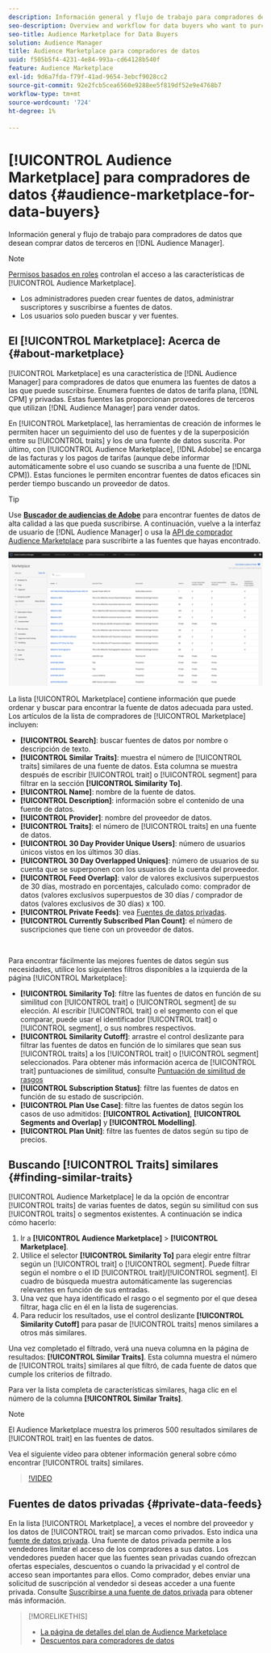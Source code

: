 ```yaml
---
description: Información general y flujo de trabajo para compradores de datos que desean comprar datos de terceros desde Audience Manager
seo-description: Overview and workflow for data buyers who want to purchase third-party data from within Audience Manager
seo-title: Audience Marketplace for Data Buyers
solution: Audience Manager
title: Audience Marketplace para compradores de datos
uuid: f505b5f4-4231-4e84-993a-cd64128b540f
feature: Audience Marketplace
exl-id: 9d6a7fda-f79f-41ad-9654-3ebcf9028cc2
source-git-commit: 92e2fcb5cea6560e9288ee5f819df52e9e4768b7
workflow-type: tm+mt
source-wordcount: '724'
ht-degree: 1%

---
```


# [!UICONTROL Audience Marketplace] para compradores de datos {#audience-marketplace-for-data-buyers}

Información general y flujo de trabajo para compradores de datos que desean comprar datos de terceros en [!DNL Audience Manager].

>[!NOTE]
>[Permisos basados en roles](../../../reporting/reports-dashboard.md) controlan el acceso a las características de [!UICONTROL Audience Marketplace].
>
>* Los administradores pueden crear fuentes de datos, administrar suscriptores y suscribirse a fuentes de datos.
>* Los usuarios solo pueden buscar y ver fuentes.

## El [!UICONTROL Marketplace]: Acerca de {#about-marketplace}

[!UICONTROL Marketplace] es una característica de [!DNL Audience Manager] para compradores de datos que enumera las fuentes de datos a las que puede suscribirse. Enumera fuentes de datos de tarifa plana, [!DNL CPM] y privadas. Estas fuentes las proporcionan proveedores de terceros que utilizan [!DNL Audience Manager] para vender datos.

En [!UICONTROL Marketplace], las herramientas de creación de informes le permiten hacer un seguimiento del uso de fuentes y de la superposición entre su [!UICONTROL traits] y los de una fuente de datos suscrita. Por último, con [!UICONTROL Audience Marketplace], [!DNL Adobe] se encarga de las facturas y los pagos de tarifas (aunque debe informar automáticamente sobre el uso cuando se suscriba a una fuente de [!DNL CPM]). Estas funciones le permiten encontrar fuentes de datos eficaces sin perder tiempo buscando un proveedor de datos.

>[!TIP]
>
>Use **[Buscador de audiencias de Adobe](https://www.adobe-audience-finder.com/)** para encontrar fuentes de datos de alta calidad a las que pueda suscribirse. A continuación, vuelve a la interfaz de usuario de [!DNL Audience Manager] o usa la [API de comprador Audience Marketplace](https://bank.demdex.com/portal/swagger/index.html#/Audience_Marketplace_Buyer_API) para suscribirte a las fuentes que hayas encontrado.

![reseña del mercado de compradores](assets/buyer-marketplace-overview.png)

La lista [!UICONTROL Marketplace] contiene información que puede ordenar y buscar para encontrar la fuente de datos adecuada para usted. Los artículos de la lista de compradores de [!UICONTROL Marketplace] incluyen:

* **[!UICONTROL Search]**: buscar fuentes de datos por nombre o descripción de texto.
* **[!UICONTROL Similar Traits]**: muestra el número de [!UICONTROL traits] similares de una fuente de datos. Esta columna se muestra después de escribir [!UICONTROL trait] o [!UICONTROL segment] para filtrar en la sección **[!UICONTROL Similarity To]**.
* **[!UICONTROL Name]**: nombre de la fuente de datos.
* **[!UICONTROL Description]**: información sobre el contenido de una fuente de datos.
* **[!UICONTROL Provider]**: nombre del proveedor de datos.
* **[!UICONTROL Traits]**: el número de [!UICONTROL traits] en una fuente de datos.
* **[!UICONTROL 30 Day Provider Unique Users]**: número de usuarios únicos vistos en los últimos 30 días.
* **[!UICONTROL 30 Day Overlapped Uniques]**: número de usuarios de su cuenta que se superponen con los usuarios de la cuenta del proveedor.
* **[!UICONTROL Feed Overlap]**: valor de valores exclusivos superpuestos de 30 días, mostrado en porcentajes, calculado como: comprador de datos (valores exclusivos superpuestos de 30 días / comprador de datos (valores exclusivos de 30 días) x 100.
* **[!UICONTROL Private Feeds]**: vea [Fuentes de datos privadas](../../../features/audience-marketplace/marketplace-private-feeds.md).
* **[!UICONTROL Currently Subscribed Plan Count]**: el número de suscripciones que tiene con un proveedor de datos.

 

Para encontrar fácilmente las mejores fuentes de datos según sus necesidades, utilice los siguientes filtros disponibles a la izquierda de la página [!UICONTROL Marketplace]:

* **[!UICONTROL Similarity To]**: filtre las fuentes de datos en función de su similitud con [!UICONTROL trait] o [!UICONTROL segment] de su elección. Al escribir [!UICONTROL trait] o el segmento con el que comparar, puede usar el identificador [!UICONTROL trait] o [!UICONTROL segment], o sus nombres respectivos.
* **[!UICONTROL Similarity Cutoff]**: arrastre el control deslizante para filtrar las fuentes de datos en función de lo similares que sean sus [!UICONTROL traits] a los [!UICONTROL trait] o [!UICONTROL segment] seleccionados. Para obtener más información acerca de [!UICONTROL trait] puntuaciones de similitud, consulte [Puntuación de similitud de rasgos](../../segments/trait-recommendations.md#trait-similarity-score)
* **[!UICONTROL Subscription Status]**: filtre las fuentes de datos en función de su estado de suscripción.
* **[!UICONTROL Plan Use Case]**: filtre las fuentes de datos según los casos de uso admitidos: **[!UICONTROL Activation]**, **[!UICONTROL Segments and Overlap]** y **[!UICONTROL Modelling]**.
* **[!UICONTROL Plan Unit]**: filtre las fuentes de datos según su tipo de precios.

## Buscando [!UICONTROL Traits] similares {#finding-similar-traits}

[!UICONTROL Audience Marketplace] le da la opción de encontrar [!UICONTROL traits] de varias fuentes de datos, según su similitud con sus [!UICONTROL traits] o segmentos existentes. A continuación se indica cómo hacerlo:

1. Ir a **[!UICONTROL Audience Marketplace]** > **[!UICONTROL Marketplace]**.
2. Utilice el selector **[!UICONTROL Similarity To]** para elegir entre filtrar según un [!UICONTROL trait] o [!UICONTROL segment]. Puede filtrar según el nombre o el ID [!UICONTROL trait]/[!UICONTROL segment]. El cuadro de búsqueda muestra automáticamente las sugerencias relevantes en función de sus entradas.
3. Una vez que haya identificado el rasgo o el segmento por el que desea filtrar, haga clic en él en la lista de sugerencias.
4. Para reducir los resultados, use el control deslizante **[!UICONTROL Similarity Cutoff]** para pasar de [!UICONTROL traits] menos similares a otros más similares.

Una vez completado el filtrado, verá una nueva columna en la página de resultados: **[!UICONTROL Similar Traits]**. Esta columna muestra el número de [!UICONTROL traits] similares al que filtró, de cada fuente de datos que cumple los criterios de filtrado.

Para ver la lista completa de características similares, haga clic en el número de la columna **[!UICONTROL Similar Traits]**.

>[!NOTE]
>
> El Audience Marketplace muestra los primeros 500 resultados similares de [!UICONTROL trait] en las fuentes de datos.

Vea el siguiente vídeo para obtener información general sobre cómo encontrar [!UICONTROL traits] similares.

>[!VIDEO](https://video.tv.adobe.com/v/29370/)

## Fuentes de datos privadas {#private-data-feeds}

En la lista [!UICONTROL Marketplace], a veces el nombre del proveedor y los datos de [!UICONTROL trait] se marcan como privados. Esto indica una [fuente de datos privada](../../../features/audience-marketplace/marketplace-private-feeds.md). Una fuente de datos privada permite a los vendedores limitar el acceso de los compradores a sus datos. Los vendedores pueden hacer que las fuentes sean privadas cuando ofrezcan ofertas especiales, descuentos o cuando la privacidad y el control de acceso sean importantes para ellos. Como comprador, debes enviar una solicitud de suscripción al vendedor si deseas acceder a una fuente privada. Consulte [Suscribirse a una fuente de datos privada](../../../features/audience-marketplace/marketplace-data-buyers/marketplace-manage-subscriptions.md#subscript-private-data-feed) para obtener más información.

>[!MORELIKETHIS]
>
>* [La página de detalles del plan de Audience Marketplace](../../../features/audience-marketplace/marketplace-data-buyers/marketplace-manage-subscriptions.md#marketplace-buyer-details)
>* [Descuentos para compradores de datos](../../../features/audience-marketplace/marketplace-data-buyers/marketplace-manage-subscriptions.md#buyer-discount)
